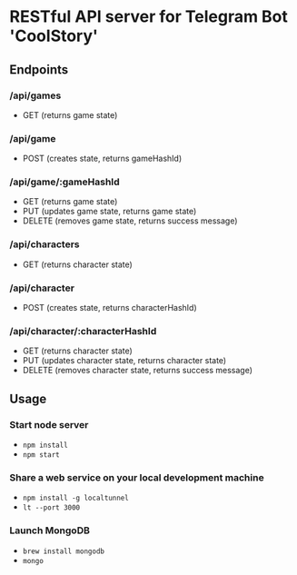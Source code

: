 # RESTful API server for Telegram Bot 'CoolStory'

## Endpoints

### /api/games
- GET (returns game state)

### /api/game
- POST (creates state, returns gameHashId)

### /api/game/:gameHashId
- GET (returns game state)
- PUT (updates game state, returns game state)
- DELETE (removes game state, returns success message)

### /api/characters
- GET (returns character state)

### /api/character
- POST (creates state, returns characterHashId)

### /api/character/:characterHashId
- GET (returns character state)
- PUT (updates character state, returns character state)
- DELETE (removes character state, returns success message)

## Usage

### Start node server
- ```npm install```
- ```npm start```

### Share a web service on your local development machine
- ```npm install -g localtunnel```
- ```lt --port 3000```

### Launch MongoDB
- ```brew install mongodb```
- ```mongo```
